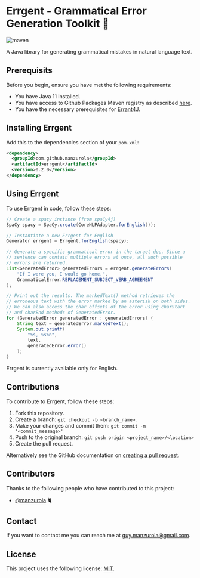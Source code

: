 # Errgent - Grammatical Error Generation Toolkit 🤖

![maven](https://github.com/manzurola/errgent/actions/workflows/maven.yml/badge.svg)

A Java library for generating grammatical mistakes in natural language text.

## Prerequisits

Before you begin, ensure you have met the following requirements:

* You have Java 11 installed.
* You have access to Github Packages Maven registry as described [here](https://docs.github.com/en/packages/working-with-a-github-packages-registry/working-with-the-apache-maven-registry#authenticating-to-github-packages).
* You have the necessary prerequisites for [Errant4J](https://github.com/manzurola/errant4j#prerequisits).

## Installing Errgent

Add this to the dependencies section of your `pom.xml`:
```xml
<dependency>
  <groupId>com.github.manzurola</groupId>
  <artifactId>errgent</artifactId>
  <version>0.2.0</version>
</dependency>
```

## Using Errgent

To use Errgent in code, follow these steps:

```java
// Create a spacy instance (from spaCy4j)
SpaCy spacy = SpaCy.create(CoreNLPAdapter.forEnglish());

// Instantiate a new Errgent for English
Generator errgent = Errgent.forEnglish(spacy);

// Generate a specific grammatical error in the target doc. Since a
// sentence can contain multiple errors at once, all such possible
// errors are returned.
List<GeneratedError> generatedErrors = errgent.generateErrors(
    "If I were you, I would go home.",
    GrammaticalError.REPLACEMENT_SUBJECT_VERB_AGREEMENT
);

// Print out the results. The markedText() method retrieves the
// erroneous text with the error marked by an asterisk on both sides.
// We can also access the char offsets of the error using charStart
// and charEnd methods of GeneratedError.
for (GeneratedError generatedError : generatedErrors) {
    String text = generatedError.markedText();
    System.out.printf(
        "%s, %s%n",
        text,
        generatedError.error()
    );
}
```

Errgent is currently available only for English.

## Contributions

To contribute to Errgent, follow these steps:

1. Fork this repository.
2. Create a branch: `git checkout -b <branch_name>`.
3. Make your changes and commit them: `git commit -m '<commit_message>'`
4. Push to the original branch: `git push origin <project_name>/<location>`
5. Create the pull request.

Alternatively see the GitHub documentation on [creating a pull request](https://docs.github.com/en/github/collaborating-with-pull-requests/proposing-changes-to-your-work-with-pull-requests/creating-a-pull-request).

        
## Contributors
        
Thanks to the following people who have contributed to this project:
        
* [@manzurola](https://github.com/manzurola) 🐈        

## Contact

If you want to contact me you can reach me at [guy.manzurola@gmail.com](guy.manzurola@gmail.com).

## License
        
This project uses the following license: [MIT](https://github.com/manzurola/errgent/blob/main/LICENSE).
